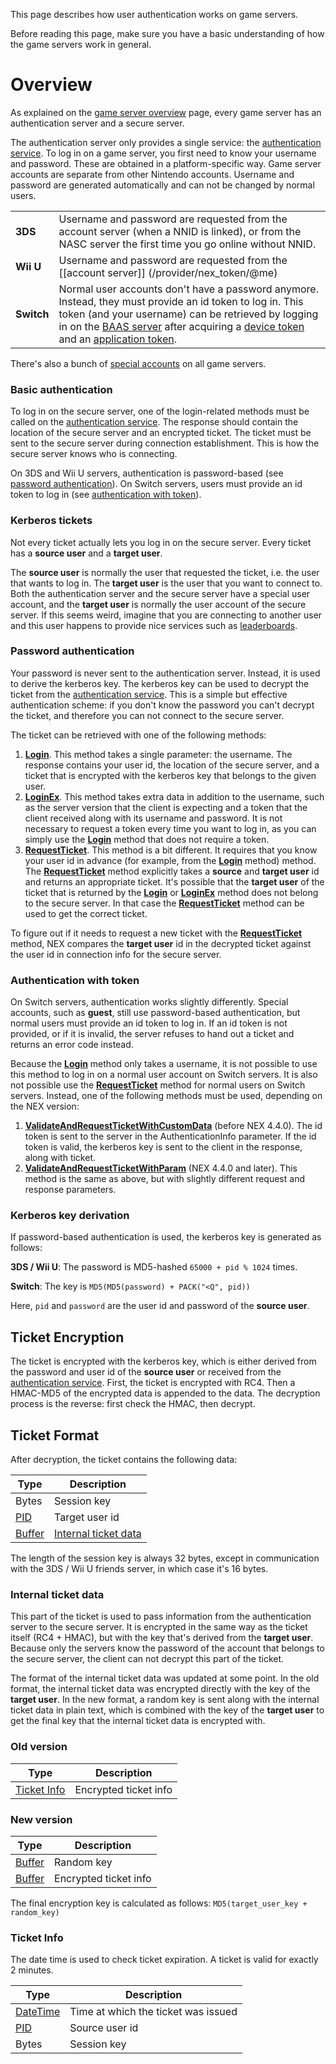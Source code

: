 This page describes how user authentication works on game servers.

Before reading this page, make sure you have a basic understanding of how the game servers work in general.

# Overview
As explained on the [game server overview](NEX-Overview-(Game-Servers)) page, every game server has an authentication server and a secure server.

The authentication server only provides a single service: the [authentication service](Authentication-Protocol). To log in on a game server, you first need to know your username and password. These are obtained in a platform-specific way. Game server accounts are separate from other Nintendo accounts. Username and password are generated automatically and can not be changed by normal users.

<table>
  <tr>
    <td><b>3DS</b></td><td>Username and password are requested from the account server (when a NNID is linked), or from the NASC server the first time you go online without NNID.</td>
  </tr>
  <tr>
    <td><b>Wii U</b></td><td>Username and password are requested from the [[account server]] (/provider/nex_token/@me)</td>
  </tr>
  <tr>
    <td><b>Switch</b></td><td>Normal user accounts don't have a password anymore. Instead, they must provide an id token to log in. This token (and your username) can be retrieved by logging in on the <a href="BAAS-Server">BAAS server</a> after acquiring a <a href="DAuth-Server">device token</a> and an <a href="AAuth-Server">application token</a>.</td>
  </tr>
</table>

There's also a bunch of [special accounts](Authentication-Protocol#4-getpid) on all game servers.

### Basic authentication
To log in on the secure server, one of the login-related methods must be called on the [authentication service](Authentication-Protocol). The response should contain the location of the secure server and an encrypted ticket. The ticket must be sent to the secure server during connection establishment. This is how the secure server knows who is connecting.

On 3DS and Wii U servers, authentication is password-based (see [password authentication](#password-authentication)). On Switch servers, users must provide an id token to log in (see [authentication with token](#authentication-with-token)).

### Kerberos tickets
Not every ticket actually lets you log in on the secure server. Every ticket has a **source user** and a **target user**.

The **source user** is normally the user that requested the ticket, i.e. the user that wants to log in. The **target user** is the user that you want to connect to. Both the authentication server and the secure server have a special user account, and the **target user** is normally the user account of the secure server. If this seems weird, imagine that you are connecting to another user and this user happens to provide nice services such as [leaderboards](Ranking-Protocol).

### Password authentication
Your password is never sent to the authentication server. Instead, it is used to derive the kerberos key. The kerberos key can be used to decrypt the ticket from the [authentication service](Authentication-Protocol). This is a simple but effective authentication scheme: if you don't know the password you can't decrypt the ticket, and therefore you can not connect to the secure server.

The ticket can be retrieved with one of the following methods:
1. **[Login](Authentication-Protocol#1-login)**. This method takes a single parameter: the username. The response contains your user id, the location of the secure server, and a ticket that is encrypted with the kerberos key that belongs to the given user.
2. **[LoginEx](Authentication-Protocol#2-loginex)**. This method takes extra data in addition to the username, such as the server version that the client is expecting and a token that the client received along with its username and password. It is not necessary to request a token every time you want to log in, as you can simply use the **[Login](Authentication-Protocol#1-login)** method that does not require a token.
3. **[RequestTicket](Authentication-Protocol#3-requestticket)**. This method is a bit different. It requires that you know your user id in advance (for example, from the **[Login](Authentication-Protocol#1-login)** method) method. The **[RequestTicket](Authentication-Protocol#3-requestticket)** method explicitly takes a **source** and **target user** id and returns an appropriate ticket. It's possible that the **target user** of the ticket that is returned by the **[Login](Authentication-Protocol#1-login)** or **[LoginEx](Authentication-Protocol#2-loginex)** method does not belong to the secure server. In that case the **[RequestTicket](Authentication-Protocol#3-requestticket)** method can be used to get the correct ticket.

To figure out if it needs to request a new ticket with the **[RequestTicket](Authentication-Protocol#3-requestticket)** method, NEX compares the **target user** id in the decrypted ticket against the user id in connection info for the secure server.

### Authentication with token
On Switch servers, authentication works slightly differently. Special accounts, such as **guest**, still use password-based authentication, but normal users must provide an id token to log in. If an id token is not provided, or if it is invalid, the server refuses to hand out a ticket and returns an error code instead.

Because the **[Login](Authentication-Protocol#1-login)** method only takes a username, it is not possible to use this method to log in on a normal user account on Switch servers. It is also not possible use the **[RequestTicket](Authentication-Protocol#3-requestticket)** method for normal users on Switch servers. Instead, one of the following methods must be used, depending on the NEX version:

1. **[ValidateAndRequestTicketWithCustomData](Authentication-Protocol#2-loginex)** (before NEX 4.4.0). The id token is sent to the server in the AuthenticationInfo parameter. If the id token is valid, the kerberos key is sent to the client in the response, along with ticket.
2. **[ValidateAndRequestTicketWithParam](Authentication-Protocol#6-validateandrequestticketwithparam)** (NEX 4.4.0 and later). This method is the same as above, but with slightly different request and response parameters.

### Kerberos key derivation
If password-based authentication is used, the kerberos key is generated as follows:

**3DS / Wii U**: The password is MD5-hashed `65000 + pid % 1024` times.

**Switch**: The key is `MD5(MD5(password) + PACK("<Q", pid))`

Here, `pid` and `password` are the user id and password of the **source user**.

## Ticket Encryption
The ticket is encrypted with the kerberos key, which is either derived from the password and user id of the **source user** or received from the [authentication service](Authentication-Protocol). First, the ticket is encrypted with RC4. Then a HMAC-MD5 of the encrypted data is appended to the data. The decryption process is the reverse: first check the HMAC, then decrypt.

## Ticket Format
After decryption, the ticket contains the following data:

| Type | Description |
| --- | --- |
| Bytes | Session key |
| [PID] | Target user id |
| [Buffer] | [Internal ticket data](#internal-ticket-data) |

The length of the session key is always 32 bytes, except in communication with the 3DS / Wii U friends server, in which case it's 16 bytes.

### Internal ticket data
This part of the ticket is used to pass information from the authentication server to the secure server. It is encrypted in the same way as the ticket itself (RC4 + HMAC), but with the key that's derived from the **target user**. Because only the servers know the password of the account that belongs to the secure server, the client can not decrypt this part of the ticket.

The format of the internal ticket data was updated at some point. In the old format, the internal ticket data was encrypted directly with the key of the **target user**. In the new format, a random key is sent along with the internal ticket data in plain text, which is combined with the key of the **target user** to get the final key that the internal ticket data is encrypted with.

### Old version
| Type | Description |
| --- | --- |
| [Ticket Info](#ticket-info) | Encrypted ticket info |

### New version
| Type | Description |
| --- | --- |
| [Buffer] | Random key |
| [Buffer] | Encrypted ticket info |

The final encryption key is calculated as follows: `MD5(target_user_key + random_key)`

### Ticket Info
The date time is used to check ticket expiration. A ticket is valid for exactly 2 minutes.

| Type | Description |
| --- | --- |
| [DateTime] | Time at which the ticket was issued |
| [PID] | Source user id |
| Bytes | Session key |

[Buffer]: NEX-Common-Types#buffer
[PID]: NEX-Common-Types#pid
[DateTime]: NEX-Common-Types#datetime